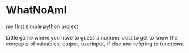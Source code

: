# WhatNoAmI
my first simple python project

Little game where you have to guess a number. 
Just to get to know the concepts of valuables, output, userinput, if else and refering to functions.
